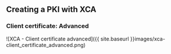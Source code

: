 ## Creating a PKI with XCA

### Client certificate: Advanced

![XCA - Client certificate advanced]({{ site.baseurl }}images/xca-client_certificate_advanced.png)

